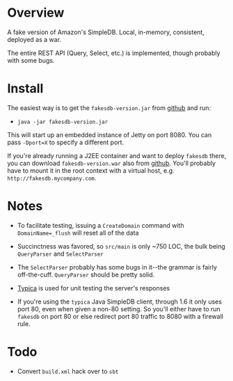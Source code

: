 
Overview
========

A fake version of Amazon's SimpleDB. Local, in-memory, consistent, deployed as a war.

The entire REST API (Query, Select, etc.) is implemented, though probably with some bugs.

Install
=======

The easiest way is to get the `fakesdb-version.jar` from [github](http://github.com/stephenh/fakesdb/downloads) and run:

* `java -jar fakesdb-version.jar`

This will start up an embedded instance of Jetty on port 8080. You can pass `-Dport=X` to specify a different port.

If you're already running a J2EE container and want to deploy `fakesdb` there, you can download `fakesdb-version.war` also from [github](http://github.com/stephenh/fakesdb/downloads). You'll probably have to mount it in the root context with a virtual host, e.g. `http://fakesdb.mycompany.com`.

Notes
=====

* To facilitate testing, issuing a `CreateDomain` command with `DomainName=_flush` will reset all of the data

* Succinctness was favored, so `src/main` is only ~750 LOC, the bulk being `QueryParser` and `SelectParser`

* The `SelectParser` probably has some bugs in it--the grammar is fairly off-the-cuff. `QueryParser` should be pretty solid.

* [Typica](http://code.google.com/p/typica/) is used for unit testing the server's responses

* If you're using the `typica` Java SimpleDB client, through 1.6 it only uses port 80, even when given a non-80 setting. So you'll either have to run `fakesdb` on port 80 or else redirect port 80 traffic to 8080 with a firewall rule.

Todo
====

* Convert `build.xml` hack over to `sbt`

